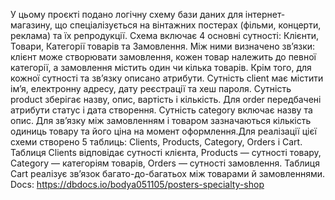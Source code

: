 У цьому проєкті подано логічну схему бази даних для інтернет-магазину, що спеціалізується на вінтажних постерах (фільми, концерти, реклама) та їх репродукції. Схема включає 4 основні сутності: Клієнти, Товари, Категорії товарів та Замовлення. Між ними визначено зв’язки: клієнт може створювати замовлення, кожен товар належить до певної категорії, а замовлення містить один чи кілька товарів. Крім того, для кожної сутності та зв’язку описано атрибути. Сутність client має містити ім’я, електронну адресу, дату реєстрації та хеш пароля. Сутність product зберігає назву, опис, вартість і кількість. Для order передбачені атрибути статус і дата створення. Сутність category включає назву та опис. Для зв’язку між замовленням і товаром зазначаються кількість одиниць товару та його ціна на момент оформлення.Для реалізації цієї схеми створено 5 таблиць: Clients, Products, Category, Orders і Cart. Таблиця Clients відповідає сутності клієнта, Products — сутності товару, Category — категоріям товарів, Orders — сутності замовлення. Таблиця Cart реалізує зв’язок багато-до-багатьох між товарами й замовленнями.
Docs:
https://dbdocs.io/bodya051105/posters-specialty-shop
